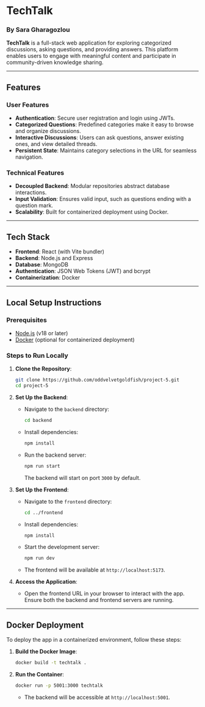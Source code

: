 # TechTalk

### By Sara Gharagozlou

**TechTalk** is a full-stack web application for exploring categorized discussions, asking questions, and providing answers. This platform enables users to engage with meaningful content and participate in community-driven knowledge sharing.

---

## Features

### User Features

- **Authentication**: Secure user registration and login using JWTs.
- **Categorized Questions**: Predefined categories make it easy to browse and organize discussions.
- **Interactive Discussions**: Users can ask questions, answer existing ones, and view detailed threads.
- **Persistent State**: Maintains category selections in the URL for seamless navigation.

### Technical Features

- **Decoupled Backend**: Modular repositories abstract database interactions.
- **Input Validation**: Ensures valid input, such as questions ending with a question mark.
- **Scalability**: Built for containerized deployment using Docker.

---

## Tech Stack

- **Frontend**: React (with Vite bundler)
- **Backend**: Node.js and Express
- **Database**: MongoDB
- **Authentication**: JSON Web Tokens (JWT) and bcrypt
- **Containerization**: Docker

---

## Local Setup Instructions

### Prerequisites

- [Node.js](https://nodejs.org/) (v18 or later)
- [Docker](https://www.docker.com/) (optional for containerized deployment)

### Steps to Run Locally

1. **Clone the Repository**:

   ```bash
   git clone https://github.com/oddvelvetgoldfish/project-5.git
   cd project-5
   ```

2. **Set Up the Backend**:

   - Navigate to the `backend` directory:
     ```bash
     cd backend
     ```
   - Install dependencies:
     ```bash
     npm install
     ```
   - Run the backend server:
     ```bash
     npm run start
     ```
     The backend will start on port `3000` by default.

3. **Set Up the Frontend**:

   - Navigate to the `frontend` directory:
     ```bash
     cd ../frontend
     ```
   - Install dependencies:
     ```bash
     npm install
     ```
   - Start the development server:
     ```bash
     npm run dev
     ```
   - The frontend will be available at `http://localhost:5173`.

4. **Access the Application**:
   - Open the frontend URL in your browser to interact with the app. Ensure both the backend and frontend servers are running.

---

## Docker Deployment

To deploy the app in a containerized environment, follow these steps:

1. **Build the Docker Image**:

   ```bash
   docker build -t techtalk .
   ```

2. **Run the Container**:
   ```bash
   docker run -p 5001:3000 techtalk
   ```
   - The backend will be accessible at `http://localhost:5001`.
